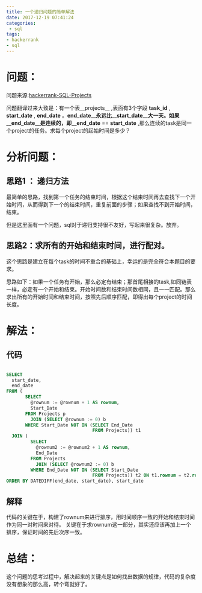 ```yaml
---
title: 一个递归问题的简单解法
date: 2017-12-19 07:41:24
categories:
 - sql
tags:
- hackerrank
- sql
---
```

# 问题：
问题来源:[hackerrank-SQL-Projects](https://www.hackerrank.com/challenges/projects/problem)

问题翻译过来大致是：有一个表__projects__ ,表面有3个字段 __task_id__ , __start_date__ , __end_date__ 。__end_date__永远比__start_date__大一天。如果__end_date__是连续的，即__end_date__ == __start_date__ ,那么连续的task是同一个project的任务。求每个project的起始时间是多少？

# 分析问题：
## 思路1 ： 递归方法
最简单的思路，找到第一个任务的结束时间，根据这个结束时间再去查找下一个开始时间，从而得到下一个的结束时间，重复前面的步骤；如果查找不到开始时间，结束。

但是这里面有一个问题，sql对于递归支持很不友好，写起来很复杂。放弃。
## 思路2：求所有的开始和结束时间，进行配对。
这个思路是建立在每个task的时间不重合的基础上，幸运的是完全符合本题目的要求。

思路如下：如果一个任务有开始，那么必定有结束；那首尾相接的task,如同链表一样，必定有一个开始和结束。开始时间数和结束时间数相同，且一一匹配。那么求出所有的开始时间和结束时间，按照先后顺序匹配，即得出每个project的时间长度。

# 解法：
## 代码
``` sql

SELECT
  start_date,
  end_date
FROM (
       SELECT
         @rownum := @rownum + 1 AS rownum,
         Start_Date
       FROM Projects p
         JOIN (SELECT @rownum := 0) b
       WHERE Start_Date NOT IN (SELECT End_Date
                                FROM Projects)) t1
  JOIN (
         SELECT
           @rownum2 := @rownum2 + 1 AS rownum,
           End_Date
         FROM Projects
           JOIN (SELECT @rownum2 := 0) b
         WHERE End_Date NOT IN (SELECT Start_Date
                                FROM Projects)) t2 ON t1.rownum = t2.rownum
ORDER BY DATEDIFF(end_date, start_date), start_date

```
## 解释
代码的关键在于，构建了rownum来进行排序，用时间顺序一致的开始和结束时间作为同一对时间来对待。
关键在于求rownum这一部分，其实还应该再加上一个排序，保证时间的先后次序一致。

# 总结：
这个问题的思考过程中，解决起来的关键点是如何找出数据的规律，代码的复杂度没有想象的那么高，转个弯就好了。
